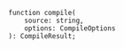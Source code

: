 <div class="ts-block">

```dts
function compile(
	source: string,
	options: CompileOptions
): CompileResult;
```

</div>